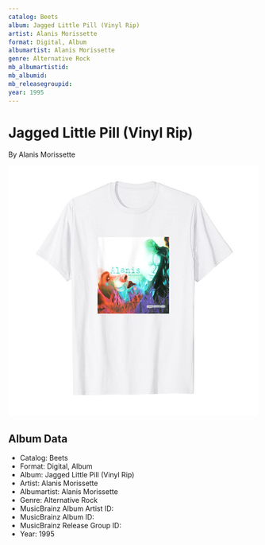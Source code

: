 ```yaml
---
catalog: Beets
album: Jagged Little Pill (Vinyl Rip)
artist: Alanis Morissette
format: Digital, Album
albumartist: Alanis Morissette
genre: Alternative Rock
mb_albumartistid: 
mb_albumid: 
mb_releasegroupid: 
year: 1995
---
```


# Jagged Little Pill (Vinyl Rip)

By Alanis Morissette

![](../../assets/beetscovers/Alanis_Morissette-Jagged_Little_Pill_Vinyl_Rip.jpg)

## Album Data

- Catalog: Beets
- Format: Digital, Album
- Album: Jagged Little Pill (Vinyl Rip)
- Artist: Alanis Morissette
- Albumartist: Alanis Morissette
- Genre: Alternative Rock
- MusicBrainz Album Artist ID: 
- MusicBrainz Album ID: 
- MusicBrainz Release Group ID: 
- Year: 1995

